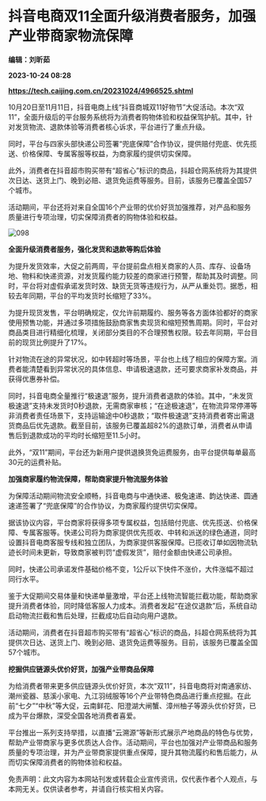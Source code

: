 # 抖音电商双11全面升级消费者服务，加强产业带商家物流保障
**编辑：刘昕茹**

**2023-10-24 08:28**

**https://tech.caijing.com.cn/20231024/4966525.shtml**

10月20日至11月11日，抖音电商上线“抖音商城双11好物节”大促活动。本次“双11”，全面升级后的平台服务系统将为消费者购物体验和权益保驾护航。其中，针对发货物流、退款体验等消费者核心诉求，平台进行了重点升级。

同时，平台与四家头部快递公司签署“兜底保障”合作协议，提供赔付兜底、优先揽送、价格保障、专属客服等权益，为商家履约提供切实保障。

此外，消费者在抖音超市购买带有“超省心”标识的商品，抖超仓网系统将为其提供次日达、送货上门、晚到必赔、退货免运费等服务。目前，该服务已覆盖全国57个城市。

活动期间，平台还将对来自全国16个产业带的优价好货加强推荐，对产品和服务质量进行专项治理，切实保障消费者的购物体验和权益。

![098](https://tx2.cdn.caijing.com.cn/2023/1024/1698135205882.png)

**全面升级消费者服务，强化发货和退款等购后体验**

为提升发货效率，大促之前两周，平台提前盘点相关商家的人员、库存、设备场地、物料和快递资源，对发货履约能力较差的商家进行预警，帮助其及时调整。同时，平台将对虚假承诺发货时效、缺货无货等违规行为，从严从重处罚。据悉，相较去年同期，平台的平均发货时长缩短了33%。

为提升现货发售，平台明确规定，仅允许前期履约、服务等各方面体验都好的商家使用预售功能，并通过多项措施鼓励商家售卖现货和缩短预售周期。同时，平台对商品类目进行精细化梳理，关闭部分类目的不合理预售权限。较去年同期，平台目前的现货比例提升了17%。

针对物流在途的异常状况，如中转超时等场景，平台也上线了相应的保障方案。消费者能清楚看到异常状况的具体信息、申请极速退款，还可要求商家补发商品，并获得优惠券补偿。

同时，抖音电商全量推行“极速退”服务，提升消费者退款的体验。其中，“未发货极速退”支持未发货时0秒退款，无需商家审核；“在途极速退”，在物流异常停滞等非消费者责任场景下，支持运输途中0秒退款；“取件极速退”支持消费者寄出需退货商品后优先退款。截至目前，该服务已覆盖超82%的退款订单，消费者从申请售后到退款成功的平均时长缩短至11.5小时。

此外，“双11”期间，平台还为新用户提供退换货免运费服务，由平台提供每单最高30元的运费补贴。

**加强商家履约物流保障，帮助商家提升物流服务体验**

为保障活动期间物流安全顺畅，抖音电商与中通快递、极兔速递、韵达快递、圆通速递签署了“兜底保障”的合作协议，为商家履约提供切实保障。

据该协议内容，平台商家将获得多项专属权益，包括赔付兜底、优先揽送、价格保障、专属客服等。快递公司将为商家提供优先揽收、中转和派送的绿色通道，同时设置抖音电商客服专线和独立团队，为商家提供客服保障。已揽收订单如因物流轨迹长时间未更新，导致商家被判罚“虚假发货”，赔付金额由快递公司承担。

同时，快递公司承诺发件基础价格不变，1公斤以下快件不涨价，大件涨幅不超过同行水平。

鉴于大促期间交易体量和快递单量激增，平台还上线物流智能拦截功能，帮助商家提升消费者体验，同时降低客服人力成本。消费者发起“在途仅退款”后，系统自动启动物流拦截和售后处理，拦截成功后自动向用户退款。

活动期间，消费者在抖音超市购买带有“超省心”标识的商品，抖超仓网系统将为其提供次日达、送货上门、晚到必赔、退货免运费等服务。目前，该服务已覆盖全国57个城市。

**挖掘供应链源头优价好货，加强产业带商品保障**

为给消费者带来更多供应链源头优价好货，本次“双11”，抖音电商将对南通家纺、潮州瓷器、慈溪小家电、九江羽绒服等16个产业带特色商品进行重点挖掘。在此前“七夕”“中秋”等大促，云南鲜花、阳澄湖大闸蟹、漳州柚子等源头优价好货，已成为平台爆款，深受全国各地消费者喜爱。

平台推出一系列支持举措，以直播“云溯源”等新形式展示产地商品的特色与优势，帮助产业带商家与更多优质达人合作。活动期间，平台也加强对产业带商品和服务质量的专项治理，并为产业带商家提供重点保障，提升其物流履约和售后能力，从而切实保障消费者的购物体验和权益。

免责声明：此文内容为本网站刊发或转载企业宣传资讯，仅代表作者个人观点，与本网无关。仅供读者参考，并请自行核实相关内容。